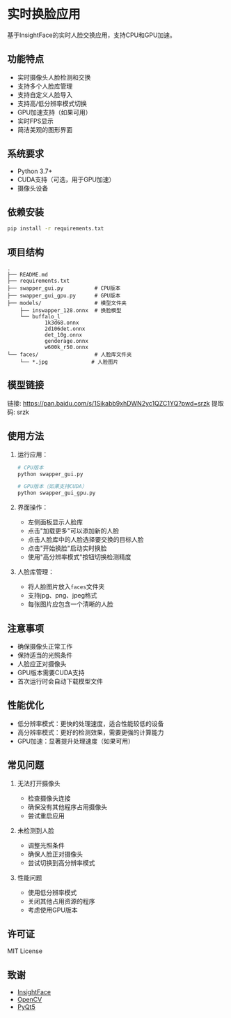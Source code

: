 # 实时换脸应用

基于InsightFace的实时人脸交换应用，支持CPU和GPU加速。

## 功能特点

- 实时摄像头人脸检测和交换
- 支持多个人脸库管理
- 支持自定义人脸导入
- 支持高/低分辨率模式切换
- GPU加速支持（如果可用）
- 实时FPS显示
- 简洁美观的图形界面

## 系统要求

- Python 3.7+
- CUDA支持（可选，用于GPU加速）
- 摄像头设备

## 依赖安装

```bash
pip install -r requirements.txt
```

## 项目结构

```
.
├── README.md
├── requirements.txt
├── swapper_gui.py          # CPU版本
├── swapper_gui_gpu.py      # GPU版本
├── models/                 # 模型文件夹
    ├── inswapper_128.onnx  # 换脸模型
    └── buffalo_l
            1k3d68.onnx
            2d106det.onnx
            det_10g.onnx
            genderage.onnx
            w600k_r50.onnx
└── faces/                  # 人脸库文件夹
    └── *.jpg              # 人脸图片
```

## 模型链接

链接: https://pan.baidu.com/s/1Sikabb9xhDWN2yc1QZC1YQ?pwd=srzk 提取码: srzk

## 使用方法

1. 运行应用：
   ```bash
   # CPU版本
   python swapper_gui.py
   
   # GPU版本（如果支持CUDA）
   python swapper_gui_gpu.py
   ```

2. 界面操作：
   - 左侧面板显示人脸库
   - 点击"加载更多"可以添加新的人脸
   - 点击人脸库中的人脸选择要交换的目标人脸
   - 点击"开始换脸"启动实时换脸
   - 使用"高分辨率模式"按钮切换检测精度

3. 人脸库管理：
   - 将人脸图片放入`faces`文件夹
   - 支持jpg、png、jpeg格式
   - 每张图片应包含一个清晰的人脸

## 注意事项

- 确保摄像头正常工作
- 保持适当的光照条件
- 人脸应正对摄像头
- GPU版本需要CUDA支持
- 首次运行时会自动下载模型文件

## 性能优化

- 低分辨率模式：更快的处理速度，适合性能较低的设备
- 高分辨率模式：更好的检测效果，需要更强的计算能力
- GPU加速：显著提升处理速度（如果可用）

## 常见问题

1. 无法打开摄像头
   - 检查摄像头连接
   - 确保没有其他程序占用摄像头
   - 尝试重启应用

2. 未检测到人脸
   - 调整光照条件
   - 确保人脸正对摄像头
   - 尝试切换到高分辨率模式

3. 性能问题
   - 使用低分辨率模式
   - 关闭其他占用资源的程序
   - 考虑使用GPU版本

## 许可证

MIT License

## 致谢

- [InsightFace](https://github.com/deepinsight/insightface)
- [OpenCV](https://opencv.org/)
- [PyQt5](https://www.riverbankcomputing.com/software/pyqt/)

